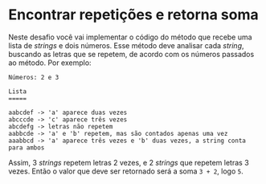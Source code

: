 # Encontrar repetições e retorna soma

Neste desafio você vai implementar o código do método que recebe uma lista de
*strings* e dois números. Esse método deve analisar cada *string*, buscando as
letras que se repetem, de acordo com os números passados ao método. Por exemplo:

```
Números: 2 e 3

Lista
=====

aabcdef -> 'a' aparece duas vezes
abcccde -> 'c' aparece três vezes
abcdefg -> letras não repetem
aabbcde -> 'a' e 'b' repetem, mas são contados apenas uma vez
aaabbcd -> 'a' aparece três vezes e 'b' duas vezes, a string conta para ambos
```

Assim, 3 *strings* repetem letras 2 vezes, e 2 *strings* que repetem letras 3
vezes. Então o valor que deve ser retornado será a soma `3 + 2`, logo `5`.


